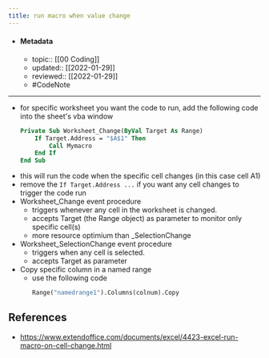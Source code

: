 ```yaml
---
title: run macro when value change
---
```


- #### Metadata
	- topic:: [[00 Coding]]
	- updated:: [[2022-01-29]]
	- reviewed:: [[2022-01-29]]
	- #CodeNote 
---
- for specific worksheet you want the code to run, add the following code into the sheet's vba window
	```vb
	Private Sub Worksheet_Change(ByVal Target As Range)
		If Target.Address = "$A$1" Then
			Call Mymacro
		End If
	End Sub
	```
- this will run the code when the specific cell changes (in this case cell A1)
- remove the `If Target.Address ...` if you want any cell changes to trigger the code run
- Worksheet_Change event procedure
	- triggers whenever any cell in the worksheet is changed.
	- accepts Target (the Range object) as parameter to monitor only specific cell(s)
	- more resource optimium than _SelectionChange
- Worksheet_SelectionChange event procedure
	- triggers when any cell is selected.
	- accepts Target as parameter
- Copy specific column in a named range
	- use the following code
		```vb
		Range("namedrange1").Columns(colnum).Copy
		```

## References
- https://www.extendoffice.com/documents/excel/4423-excel-run-macro-on-cell-change.html